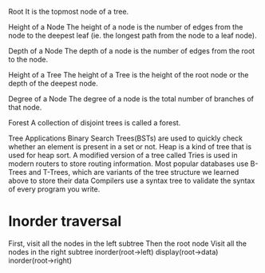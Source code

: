 Root
It is the topmost node of a tree.

Height of a Node
The height of a node is the number of edges from the node to the deepest leaf (ie. the longest path from the node to a leaf node).

Depth of a Node
The depth of a node is the number of edges from the root to the node.

Height of a Tree
The height of a Tree is the height of the root node or the depth of the deepest node.

Degree of a Node
The degree of a node is the total number of branches of that node.

Forest
A collection of disjoint trees is called a forest.

Tree Applications
Binary Search Trees(BSTs) are used to quickly check whether an element is present in a set or not.
Heap is a kind of tree that is used for heap sort.
A modified version of a tree called Tries is used in modern routers to store routing information.
Most popular databases use B-Trees and T-Trees, which are variants of the tree structure we learned above to store their data
Compilers use a syntax tree to validate the syntax of every program you write.

# Inorder traversal
First, visit all the nodes in the left subtree
Then the root node
Visit all the nodes in the right subtree
inorder(root->left)
display(root->data)
inorder(root->right)

